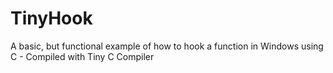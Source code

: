# TinyHook
A basic, but functional example of how to hook a function in Windows using C - Compiled with Tiny C Compiler
